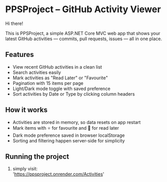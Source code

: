 # PPSProject – GitHub Activity Viewer

Hi there!

This is PPSProject, a simple ASP.NET Core MVC web app that shows your latest GitHub activities — commits, pull requests, issues — all in one place.

## Features

- View recent GitHub activities in a clean list  
- Search activities easily  
- Mark activities as "Read Later" or "Favourite"  
- Pagination with 15 items per page  
- Light/Dark mode toggle with saved preference  
- Sort activities by Date or Type by clicking column headers  

## How it works

- Activities are stored in memory, so data resets on app restart  
- Mark items with ⭐ for favourite and 📑 for read later  
- Dark mode preference saved in browser localStorage  
- Sorting and filtering happen server-side for simplicity  

## Running the project

1. simply visit:  
   'https://ppsproject.onrender.com/Activities'
